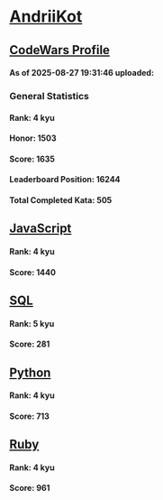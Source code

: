 # [AndriiKot](https://www.codewars.com/users/AndriiKot)

## [CodeWars Profile](https://www.codewars.com/users/AndriiKot)

#### As of 2025-08-27 19:31:46 uploaded:

### General Statistics

#### Rank: 4 kyu

#### Honor: 1503

#### Score: 1635

#### Leaderboard Position: 16244

#### Total Completed Kata: 505



## [JavaScript](https://github.com/AndriiKot/JavaScript__CodeWars)

#### Rank: 4 kyu

#### Score: 1440


## [SQL](https://github.com/AndriiKot/SQL__CodeWars)

#### Rank: 5 kyu

#### Score: 281


## [Python](https://github.com/AndriiKot/Python__CodeWars)

#### Rank: 4 kyu

#### Score: 713


## [Ruby](https://github.com/AndriiKot/Ruby__CodeWars)

#### Rank: 4 kyu

#### Score: 961

